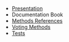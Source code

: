 * [Presentation](https://github.com/julien-boudry/Condorcet/blob/master/README.md)
* <span class="condorcet_primary">Documentation Book</span>
* [Methods References](MethodsReferences)
* [Voting Methods](VotingMethods)
* [Tests](https://github.com/julien-boudry/Condorcet/tree/master/Tests)